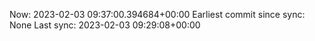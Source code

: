 Now: 2023-02-03 09:37:00.394684+00:00 Earliest commit since sync: None Last sync: 2023-02-03 09:29:08+00:00
